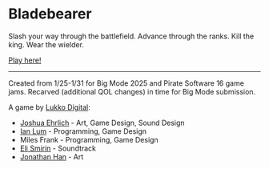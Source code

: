 # Bladebearer
Slash your way through the battlefield. Advance through the ranks. Kill the king. Wear the wielder.

[Play here!](https://lukko-digital.itch.io/bladebearer-recarved)

---

Created from 1/25-1/31 for Big Mode 2025 and Pirate Software 16 game jams. Recarved (additional QOL changes) in time for Big Mode submission.

A game by [Lukko Digital](https://lukko.digital):

- [Joshua Ehrlich](https://instagram.com/tobiiarts) - Art, Game Design, Sound Design
- [Ian Lum](https://github.com/IanLum) - Programming, Game Design
- Miles Frank - Programming, Game Design
- [Eli Smirin](https://www.instagram.com/notguru_music/) - Soundtrack
- [Jonathan Han](https://www.instagram.com/rosef_illus/) - Art
